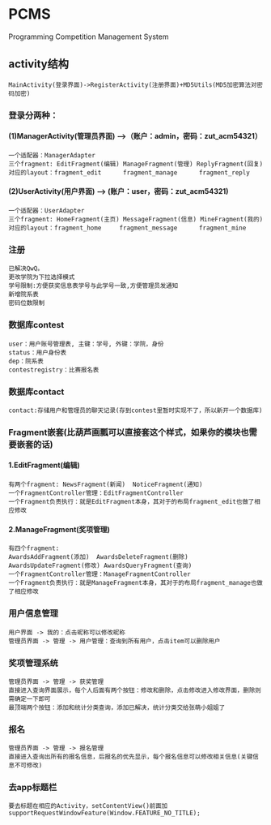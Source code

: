 # PCMS
Programming Competition Management System

## activity结构<br>
    MainActivity(登录界面)->RegisterActivity(注册界面)+MD5Utils(MD5加密算法对密码加密)

### 登录分两种：<br>

#### (1)ManagerActivity(管理员界面) -->（账户：admin，密码：zut_acm54321）<br>
    一个适配器：ManagerAdapter
    三个fragment: EditFragment(编辑) ManageFragment(管理) ReplyFragment(回复)
    对应的layout：fragment_edit      fragment_manage      fragment_reply

#### (2)UserActivity(用户界面)   --> (账户：user，密码：zut_acm54321)<br>
    一个适配器：UserAdapter
    三个fragment: HomeFragment(主页) MessageFragment(信息) MineFragment(我的)
    对应的layout：fragment_home     fragment_message      fragment_mine

### 注册
    已解决QwQ。
    更改学院为下拉选择模式
    学号限制:方便获奖信息表学号与此学号一致,方便管理员发通知
    新增院系表
    密码位数限制
### 数据库contest
    user：用户账号管理表, 主键：学号, 外键：学院，身份
    status：用户身份表
    dep：院系表
    contestregistry：比赛报名表
### 数据库contact
    contact:存储用户和管理员的聊天记录(存到contest里暂时实现不了，所以新开一个数据库)
### Fragment嵌套(比葫芦画瓢可以直接套这个样式，如果你的模块也需要嵌套的话)<br>
#### 1.EditFragment(编辑) <br>
    有两个fragment: NewsFragment(新闻)  NoticeFragment(通知)
    一个FragmentController管理：EditFragmentController
    一个Fragment负责执行：就是EditFragment本身，其对于的布局fragment_edit也做了相应修改

#### 2.ManageFragment(奖项管理)<br>
    有四个fragment:
    AwardsAddFragment(添加)  AwardsDeleteFragment(删除)
    AwardsUpdateFragment(修改) AwardsQueryFragment(查询)
    一个FragmentController管理：ManageFragmentController
    一个Fragment负责执行：就是ManageFragment本身，其对于的布局fragment_manage也做了相应修改

### 用户信息管理
    用户界面 -> 我的：点击昵称可以修改昵称
    管理员界面 -> 管理 -> 用户管理：查询到所有用户，点击item可以删除用户

### 奖项管理系统
    管理员界面 -> 管理 -> 获奖管理
    直接进入查询界面展示，每个人后面有两个按钮：修改和删除，点击修改进入修改界面，删除则需确定一下即可
    最顶端两个按钮：添加和统计分类查询，添加已解决，统计分类交给张萌小姐姐了
    
### 报名
    管理员界面 -> 管理 -> 报名管理
    直接进入查询出所有的报名信息，后报名的优先显示，每个报名信息可以修改相关信息(关键信息不可修改)
    
### 去app标题栏
    要去标题在相应的Activity，setContentView()前面加 supportRequestWindowFeature(Window.FEATURE_NO_TITLE);